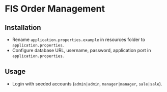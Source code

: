 # FIS Order Management

## Installation

- Rename `application.properties.example` in resources folder to `application.properties`.
- Configure database URL, username, password, application port in `application.properties`.

## Usage

- Login with seeded accounts (`admin|admin`, `manager|manager`, `sale|sale`).